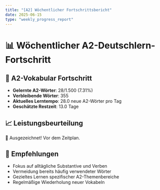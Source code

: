```yaml
---
title: "[A2] Wöchentlicher Fortschrittsbericht"
date: 2025-06-15
type: "weekly_progress_report"
---
```


# 📊 Wöchentlicher A2-Deutschlern-Fortschritt

## 🎯 A2-Vokabular Fortschritt
- **Gelernte A2-Wörter**: 28/1.500 (7.31%)
- **Verbleibende Wörter**: 355
- **Aktuelles Lerntempo**: 28.0 neue A2-Wörter pro Tag
- **Geschätzte Restzeit**: 13.0 Tage

## 📈 Leistungsbeurteilung
🚀 Ausgezeichnet! Vor dem Zeitplan.

## 🎪 Empfehlungen
- Fokus auf alltägliche Substantive und Verben
- Vermeidung bereits häufig verwendeter Wörter
- Gezieltes Lernen spezifischer A2-Themenbereiche
- Regelmäßige Wiederholung neuer Vokabeln

